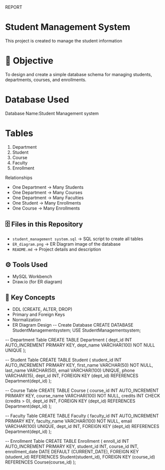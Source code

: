 REPORT
# Student Management System

This project is created to manage the student information 
# 📘 Objective
To design and create a simple database schema for managing students, departments, courses, and enrollments.


# Database Used
Database Name:Student Management system
# Tables
1. Department  
2. Student  
3. Course  
4. Faculty  
5. Enrollment  

 Relationships
- One Department → Many Students  
- One Department → Many Courses  
- One Department → Many Faculties  
- One Student → Many Enrollments  
- One Course → Many Enrollments  

## 🗄️ Files in this Repository
- `student_management system.sql` → SQL script to create all tables  
- `ER_diagram.png` → ER Diagram image of the database  
- `README.md` → Project details and description  

## ⚙️ Tools Used
- MySQL Workbench  
- Draw.io (for ER diagram)  

## 🧠 Key Concepts
- DDL (CREATE, ALTER, DROP)  
- Primary and Foreign Keys  
- Normalization  
- ER Diagram Design 
-- Create Database
CREATE DATABASE StudentManagementsystem;
USE StudentManagementsystem;

-- Department Table
CREATE TABLE Department (
    dept_id INT AUTO_INCREMENT PRIMARY KEY,
    dept_name VARCHAR(100) NOT NULL UNIQUE
);

-- Student Table
CREATE TABLE Student (
    student_id INT AUTO_INCREMENT PRIMARY KEY,
    first_name VARCHAR(50) NOT NULL,
    last_name VARCHAR(50),
    email VARCHAR(100) UNIQUE,
    phone VARCHAR(15),
    dept_id INT,
    FOREIGN KEY (dept_id) REFERENCES Department(dept_id)
);

-- Course Table
CREATE TABLE Course (
    course_id INT AUTO_INCREMENT PRIMARY KEY,
    course_name VARCHAR(100) NOT NULL,
    credits INT CHECK (credits > 0),
    dept_id INT,
    FOREIGN KEY (dept_id) REFERENCES Department(dept_id)
);

-- Faculty Table
CREATE TABLE Faculty (
    faculty_id INT AUTO_INCREMENT PRIMARY KEY,
    faculty_name VARCHAR(100) NOT NULL,
    email VARCHAR(100) UNIQUE,
    dept_id INT,
    FOREIGN KEY (dept_id) REFERENCES Department(dept_id)
);

-- Enrollment Table
CREATE TABLE Enrollment (
    enroll_id INT AUTO_INCREMENT PRIMARY KEY,
    student_id INT,
    course_id INT,
    enrollment_date DATE DEFAULT (CURRENT_DATE),
    FOREIGN KEY (student_id) REFERENCES Student(student_id),
    FOREIGN KEY (course_id) REFERENCES Course(course_id)
);




